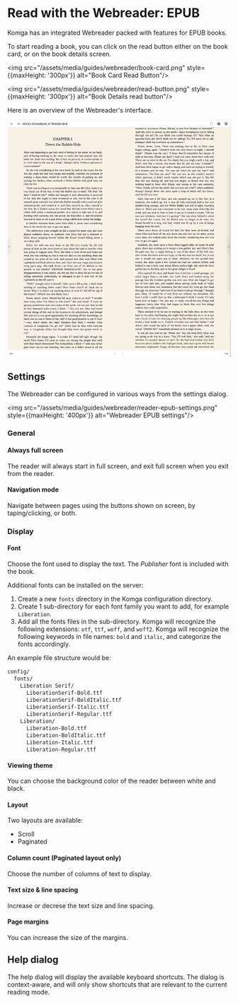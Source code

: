 # Read with the Webreader: EPUB

Komga has an integrated Webreader packed with features for EPUB books.

To start reading a book, you can click on the read button either on the book card, or on the book details screen.

<img src="/assets/media/guides/webreader/book-card.png" style={{maxHeight: '300px'}} alt="Book Card Read Button"/>

<img src="/assets/media/guides/webreader/read-button.png" style={{maxHeight: '300px'}} alt="Book Details read button"/>

Here is an overview of the Webreader's interface.

<a href="/assets/media/guides/webreader/reader-epub-overview.png">
<img src="/assets/media/guides/webreader/reader-epub-overview.png" alt="Webreader EPUB overview"/>
</a>

## Settings

The Webreader can be configured in various ways from the settings dialog.

<img src="/assets/media/guides/webreader/reader-epub-settings.png" style={{maxHeight: '400px'}} alt="Webreader EPUB settings"/>

### General

#### Always full screen

The reader will always start in full screen, and exit full screen when you exit from the reader.

#### Navigation mode

Navigate between pages using the buttons shown on screen, by taping/clicking, or both.

### Display

#### Font

Choose the font used to display the text. The _Publisher_ font is included with the book.

Additional fonts can be installed on the server:
1. Create a new `fonts` directory in the Komga configuration directory.
2. Create 1 sub-directory for each font family you want to add, for example `Liberation`.
3. Add all the fonts files in the sub-directory. 
   Komga will recognize the following extensions: `otf`, `ttf`, `woff`, and `woff2`.
   Komga will recognize the following keywords in file names: `bold` and `italic`, and categorize the fonts accordingly. 

An example file structure would be:
```
config/
  fonts/
    Liberation Serif/
      LiberationSerif-Bold.ttf 
      LiberationSerif-BoldItalic.ttf 
      LiberationSerif-Italic.ttf 
      LiberationSerif-Regular.ttf
    Liberation/
      Liberation-Bold.ttf 
      Liberation-BoldItalic.ttf 
      Liberation-Italic.ttf 
      Liberation-Regular.ttf
```

#### Viewing theme

You can choose the background color of the reader between white and black.

#### Layout

Two layouts are available:
  - Scroll
  - Paginated

#### Column count (Paginated layout only)

Choose the number of columns of text to display.

#### Text size & line spacing

Increase or decrese the text size and line spacing.

#### Page margins

You can increase the size of the margins.

## Help dialog

The help dialog will display the available keyboard shortcuts. The dialog is context-aware, and will only show shortcuts that are relevant to the current reading mode.
